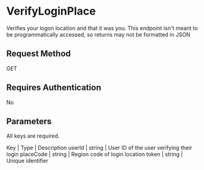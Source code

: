 # VerifyLoginPlace

Verifies your logon location and that it was you.
This endpoint isn't meant to be programmatically accessed, so returns may not be formatted in JSON

## Request Method
GET

## Requires Authentication
No

## Parameters

All keys are required.

Key | Type | Description
userId | string | User ID of the user verifying their login
placeCode | string | Region code of login location
token | string | Unique identifier
